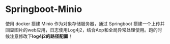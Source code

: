 # Springboot-Minio
使用 docker 搭建 Minio 作为对象存储服务器，通过 Springboot 搭建一个上传并回显图片的web应用，日志使用Log4j2，结合Aop和全局异常处理使用。跑的时候注意修改下**log4j2的路径配置**！




